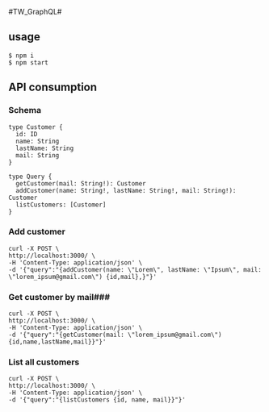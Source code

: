 #TW_GraphQL#

## usage ##

    $ npm i
    $ npm start

## API consumption ##

### Schema ###

    type Customer {
      id: ID
      name: String
      lastName: String
      mail: String
    }

    type Query {
      getCustomer(mail: String!): Customer
      addCustomer(name: String!, lastName: String!, mail: String!): Customer
      listCustomers: [Customer]
    }

### Add customer ###

    curl -X POST \
    http://localhost:3000/ \
    -H 'Content-Type: application/json' \
    -d '{"query":"{addCustomer(name: \"Lorem\", lastName: \"Ipsum\", mail:  \"lorem_ipsum@gmail.com\") {id,mail},}"}'

### Get customer by mail###

    curl -X POST \
    http://localhost:3000/ \
    -H 'Content-Type: application/json' \
    -d '{"query":"{getCustomer(mail: \"lorem_ipsum@gmail.com\") {id,name,lastName,mail}}"}'

### List all customers ###

    curl -X POST \
    http://localhost:3000/ \
    -H 'Content-Type: application/json' \
    -d '{"query":"{listCustomers {id, name, mail}}"}'